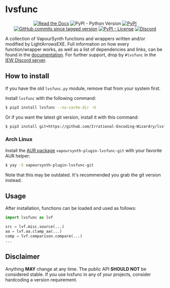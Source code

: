# lvsfunc

<p align="center">
    <a href="https://lvsfunc.encode.moe"><img alt="Read the Docs" src="https://img.shields.io/readthedocs/lvsfunc"></a>
    <img alt="PyPI - Python Version" src="https://img.shields.io/pypi/pyversions/lvsfunc">
    <a href="https://pypi.org/project/lvsfunc/"><img alt="PyPI" src="https://img.shields.io/pypi/v/lvsfunc"></a>
    <a href="https://github.com/Irrational-Encoding-Wizardry/lvsfunc/commits/master"><img alt="GitHub commits since tagged version" src="https://img.shields.io/github/commits-since/Irrational-Encoding-Wizardry/lvsfunc/latest"></a>
    <a href="https://github.com/Irrational-Encoding-Wizardry/lvsfunc/blob/master/LICENSE"><img alt="PyPI - License" src="https://img.shields.io/pypi/l/lvsfunc"></a>
    <a href="https://discord.gg/qxTxVJGtst"><img alt="Discord" src="https://img.shields.io/discord/856381934052704266?label=discord"></a>
</p>

A collection of VapourSynth functions and wrappers
written and/or modified by LightArrowsEXE.
Full information on how every function/wrapper works,
as well as a list of dependencies and links,
can be found in the [documentation](https://lvsfunc.encode.moe/en/latest/).
For further support,
drop by `#lvsfunc` in the [IEW Discord server](https://discord.gg/qxTxVJGtst).

## How to install

If you have the old `lvsfunc.py` module,
remove that from your system first.

Install `lvsfunc` with the following command:

```sh
$ pip3 install lvsfunc --no-cache-dir -U
```

Or if you want the latest git version, install it with this command:

```sh
$ pip3 install git+https://github.com/Irrational-Encoding-Wizardry/lvsfunc.git --no-cache-dir -U
```

### Arch Linux

Install the [AUR package](https://aur.archlinux.org/packages/vapoursynth-plugin-lvsfunc-git/) `vapoursynth-plugin-lvsfunc-git` with your favorite AUR helper:

```sh
$ yay -S vapoursynth-plugin-lvsfunc-git
```

Note that this may be outdated.
It's recommended you grab the git version instead.

## Usage

After installation, functions can be loaded and used as follows:

```py
import lvsfunc as lvf

src = lvf.misc.source(...)
aa = lvf.aa.clamp_aa(...)
comp = lvf.comparison.compare(...)
...
```

## Disclaimer

Anything **MAY** change at any time.
The public API **SHOULD NOT** be considered stable.
If you use lvsfunc in any of your projects,
consider hardcoding a version requirement.
